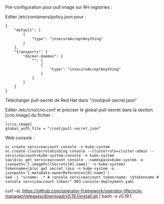 Pré-configuration pour pull image sur RH registries :

Editer /etc/containers/policy.json pour :
~~~
{
    "default": [
        {
            "type": "insecureAcceptAnything"
        }
    ],
    "transports": {
        "docker-daemon": {
            "": [
                {
                    "type": "insecureAcceptAnything"
                }
            ]
        }
    }
}
~~~

Télécharger pull-secret de Red Hat dans "/root/pull-secret.json" 

Editer /etc/crio/crio.conf et préciser le global pull-secret dans la section [crio.image] du fichier :
~~~
[crio.image]
global_auth_file = "/root/pull-secret.json"
~~~

Web console :
~~~
oc create serviceaccount console -n kube-system
oc create clusterrolebinding console --clusterrole=cluster-admin --serviceaccount=kube-system:console -n kube-system
sa=\$(oc get serviceaccount console --namespace=kube-system -o jsonpath='{.imagePullSecrets[0].name}' -n kube-system)
tokenname=\$(oc get secret \$sa -n kube-system -o jsonpath='{.metadata.ownerReferences[0].name}')
sed -i "s/name: .* # console serviceaccount token/name: \$tokenname # console serviceaccount token/" 003-console-deployment.yaml
~~~

curl -sL https://github.com/operator-framework/operator-lifecycle-manager/releases/download/v0.19.1/install.sh | bash -s v0.19.1

